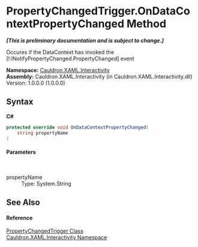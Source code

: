 # PropertyChangedTrigger.OnDataContextPropertyChanged Method 
 _**\[This is preliminary documentation and is subject to change.\]**_

Occures if the DataContext has invoked the [!:INotifyPropertyChanged.PropertyChanged] event

**Namespace:**&nbsp;<a href="N_Cauldron_XAML_Interactivity">Cauldron.XAML.Interactivity</a><br />**Assembly:**&nbsp;Cauldron.XAML.Interactivity (in Cauldron.XAML.Interactivity.dll) Version: 1.0.0.0 (1.0.0.0)

## Syntax

**C#**<br />
``` C#
protected override void OnDataContextPropertyChanged(
	string propertyName
)
```


#### Parameters
&nbsp;<dl><dt>propertyName</dt><dd>Type: System.String<br /></dd></dl>

## See Also


#### Reference
<a href="T_Cauldron_XAML_Interactivity_PropertyChangedTrigger">PropertyChangedTrigger Class</a><br /><a href="N_Cauldron_XAML_Interactivity">Cauldron.XAML.Interactivity Namespace</a><br />